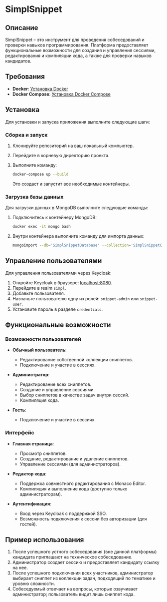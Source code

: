 # SimplSnippet

## Описание

SimplSnippet  – это инструмент для проведения собеседований и проверки навыков программирования.
Платформа предоставляет функциональные возможности для создания и управления сессиями, редактирования и компиляции кода, а также для проверки навыков кандидатов.

## Требования

- **Docker**: [Установка Docker](https://docs.docker.com/get-docker/)
- **Docker Compose**: [Установка Docker Compose](https://docs.docker.com/compose/install/)

## Установка

Для установки и запуска приложения выполните следующие шаги:

### Сборка и запуск

1. Клонируйте репозиторий на ваш локальный компьютер.
2. Перейдите в корневую директорию проекта.
3. Выполните команду:

    ```bash
    docker-compose up --build
    ```

    Это создаст и запустит все необходимые контейнеры.

### Загрузка базы данных

Для загрузки данных в MongoDB выполните следующие команды:

1. Подключитесь к контейнеру MongoDB:

    ```bash
    docker exec -it mongo bash
    ```

2. Внутри контейнера выполните команду для импорта данных:

    ```bash
    mongoimport --db='SimplSnippetDatabase' --collection='SimplSnippetCollection' --file='/tmp/SimplSnippetDatabase.SimplSnippetCollection.json' --jsonArray --username='admin' --password='admin' --authenticationDatabase=admin
    ```

## Управление пользователями

Для управления пользователями через Keycloak:

1. Откройте Keycloak в браузере: [localhost:8080](http://localhost:8080).
2. Перейдите в realm `simpl`.
3. Добавьте пользователя.
4. Назначьте пользователю одну из ролей: `snippet-admin` или `snippet-user`.
5. Установите пароль в разделе `credentials`.

## Функциональные возможности

### Возможности пользователей

- **Обычный пользователь**:
  - Редактирование собственной коллекции сниппетов.
  - Подключение и участие в сессиях.

- **Администратор**:
  - Редактирование всех сниппетов.
  - Создание и управление сессиями.
  - Выбор сниппетов в качестве задач внутри сессий.
  - Компиляция кода.

- **Гость**:
  - Подключение и участие в сессиях.

### Интерфейс

- **Главная страница**:
  - Просмотр сниппетов.
  - Создание, редактирование и удаление сниппетов.
  - Управление сессиями (для администраторов).

- **Редактор кода**:
  - Поддержка совместного редактирования с Monaco Editor.
  - Компиляция и выполнение кода (доступно только администраторам).

- **Аутентификация**:
  - Вход через Keycloak с поддержкой SSO.
  - Возможность подключения к сессии без авторизации (для гостей).

## Пример использования

1. После успешного устного собеседования (вне данной платформы) кандидата приглашают на техническое собеседование.
2. Администратор создает сессию и предоставляет кандидату ссылку на нее.
3. После успешного подключения всех участников, администратор выбирает сниппет из коллекции задач, подходящий по тематике и уровню сложности.
4. Собеседуемый отвечает на вопросы, которые озвучивает администратор; пользователь видит лишь сниппет кода.
